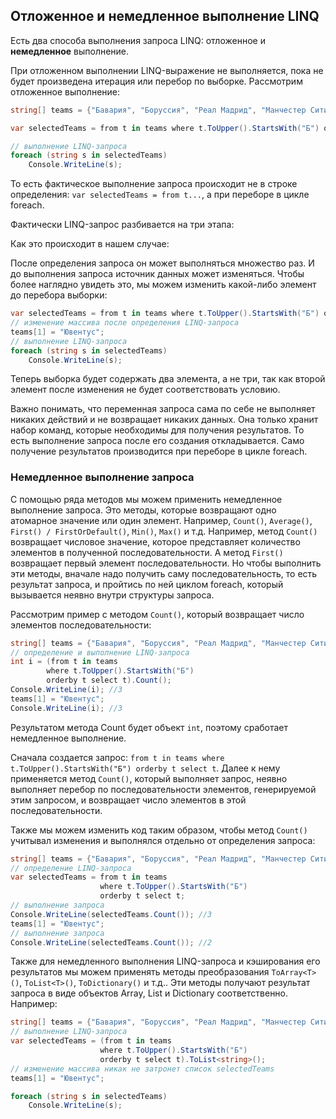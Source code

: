 ## Отложенное и немедленное выполнение LINQ

Есть два способа выполнения запроса LINQ: отложенное и **немедленное** выполнение.

При отложенном выполнении LINQ-выражение не выполняется, пока не будет произведена итерация или перебор по выборке. Рассмотрим отложенное выполнение:

```cs
string[] teams = {"Бавария", "Боруссия", "Реал Мадрид", "Манчестер Сити", "ПСЖ", "Барселона"};

var selectedTeams = from t in teams where t.ToUpper().StartsWith("Б") orderby t select t;

// выполнение LINQ-запроса
foreach (string s in selectedTeams)
    Console.WriteLine(s);
```

То есть фактическое выполнение запроса происходит не в строке определения: `var selectedTeams = from t...`, а при переборе в цикле foreach.

Фактически LINQ-запрос разбивается на три этапа:

Как это происходит в нашем случае:

После определения запроса он может выполняться множество раз. И до выполнения запроса источник данных может изменяться. Чтобы более наглядно 
увидеть это, мы можем изменить какой-либо элемент до перебора выборки:

```cs
var selectedTeams = from t in teams where t.ToUpper().StartsWith("Б") orderby t select t;
// изменение массива после определения LINQ-запроса
teams[1] = "Ювентус";
// выполнение LINQ-запроса
foreach (string s in selectedTeams)
    Console.WriteLine(s);
```

Теперь выборка будет содержать два элемента, а не три, так как второй элемент после изменения не будет соответствовать условию.

Важно понимать, что переменная запроса сама по себе не выполняет никаких действий и не возвращает никаких данных. Она только хранит набор команд, 
которые необходимы для получения результатов. То есть выполнение запроса после его создания откладывается. Само получение результатов производится при переборе в цикле foreach.

### Немедленное выполнение запроса

С помощью ряда методов мы можем применить немедленное выполнение запроса. Это методы, которые возвращают одно атомарное значение или один элемент. Например, 
`Count()`, `Average()`, `First() / FirstOrDefault()`, `Min()`, `Max()` и т.д. Например, 
метод `Count()` возвращает числовое значение, которое представляет количество элементов в полученной последовательности. А метод `First()` 
возвращает первый элемент последовательности. Но чтобы выполнить эти методы, вначале надо получить саму последовательность, то есть результат запроса, и пройтись по ней циклом 
foreach, который вызывается неявно внутри структуры запроса.

Рассмотрим пример с методом `Count()`, который возвращает число элементов последовательности:

```cs
string[] teams = {"Бавария", "Боруссия", "Реал Мадрид", "Манчестер Сити", "ПСЖ", "Барселона"};
// определение и выполнение LINQ-запроса
int i = (from t in teams 
        where t.ToUpper().StartsWith("Б") 
        orderby t select t).Count();
Console.WriteLine(i); //3
teams[1] = "Ювентус";
Console.WriteLine(i); //3
```

Результатом метода Count будет объект `int`, поэтому сработает немедленное выполнение.

Сначала создается запрос: `from t in teams where t.ToUpper().StartsWith("Б") orderby t select t`. Далее к нему применяется метод 
`Count()`, который выполняет запрос, неявно выполняет перебор по последовательности элементов, генерируемой этим запросом, и возвращает число элементов в 
этой последовательности.

Также мы можем изменить код таким образом, чтобы метод `Count()` учитывал изменения и выполнялся отдельно от определения запроса:

```cs
string[] teams = {"Бавария", "Боруссия", "Реал Мадрид", "Манчестер Сити", "ПСЖ", "Барселона"};
// определение LINQ-запроса
var selectedTeams = from t in teams 
					where t.ToUpper().StartsWith("Б") 
					orderby t select t;
// выполнение запроса
Console.WriteLine(selectedTeams.Count()); //3
teams[1] = "Ювентус";
// выполнение запроса
Console.WriteLine(selectedTeams.Count()); //2
```

Также для немедленного выполнения LINQ-запроса и кэширования его результатов мы можем применять методы преобразования 
`ToArray<T>()`, `ToList<T>()`, `ToDictionary()` и т.д.. Эти методы получают результат запроса 
в виде объектов Array, List и Dictionary соответственно. Например:

```cs
string[] teams = {"Бавария", "Боруссия", "Реал Мадрид", "Манчестер Сити", "ПСЖ", "Барселона"};
// выполнение LINQ-запроса
var selectedTeams = (from t in teams 
                    where t.ToUpper().StartsWith("Б") 
                    orderby t select t).ToList<string>();
// изменение массива никак не затронет список selectedTeams
teams[1] = "Ювентус";

foreach (string s in selectedTeams)
    Console.WriteLine(s);
```

